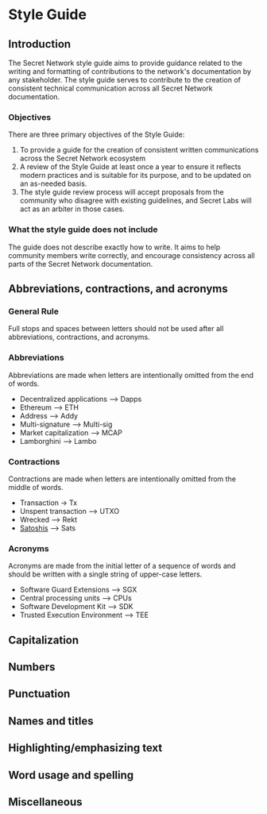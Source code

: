 # Style Guide

## Introduction&#x20;

The Secret Network style guide aims to provide guidance related to the writing and formatting of contributions to the network's documentation by any stakeholder. The style guide serves to contribute to the creation of consistent technical communication across all Secret Network documentation.&#x20;

### Objectives

There are three primary objectives of the Style Guide:&#x20;

1. To provide a guide for the creation of consistent written communications across the Secret Network ecosystem
2. A review of the Style Guide at least once a year to ensure it reflects modern practices and is suitable for its purpose, and to be updated on an as-needed basis.&#x20;
3. The style guide review process will accept proposals from the community who disagree with existing guidelines, and Secret Labs will act as an arbiter in those cases.&#x20;

### What the style guide does not include

The guide does not describe exactly how to write. It aims to help community members write correctly, and encourage consistency across all parts of the Secret Network documentation.&#x20;

## Abbreviations, contractions, and acronyms

### General Rule

Full stops and spaces between letters should not be used after all abbreviations, contractions, and acronyms.&#x20;

### Abbreviations

Abbreviations are made when letters are intentionally omitted from the end of words.&#x20;

* Decentralized applications --> Dapps
* Ethereum --> ETH
* Address --> Addy
* Multi-signature --> Multi-sig
* Market capitalization --> MCAP
* Lamborghini --> Lambo

### Contractions

Contractions are made when letters are intentionally omitted from the middle of words.&#x20;

* Transaction -> Tx
* Unspent transaction --> UTXO
* Wrecked --> Rekt
* [Satoshis](https://www.investopedia.com/terms/s/satoshi.asp) --> Sats

### Acronyms

Acronyms are made from the initial letter of a sequence of words and should be written with a single string of upper-case letters.&#x20;

* Software Guard Extensions --> SGX
* Central processing units --> CPUs
* Software Development Kit --> SDK
* Trusted Execution Environment --> TEE

## Capitalization&#x20;

## Numbers

## Punctuation&#x20;

## Names and titles&#x20;

## Highlighting/emphasizing text

## Word usage and spelling&#x20;

## Miscellaneous




